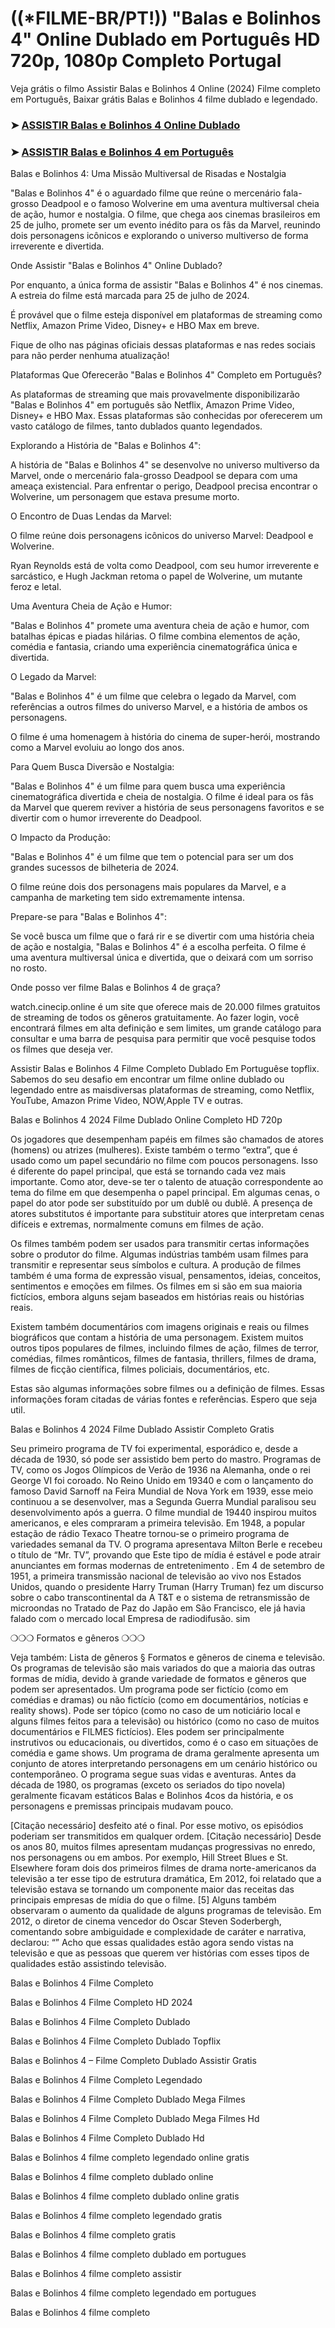 # ((*FILME-BR/PT!)) "Balas e Bolinhos 4" Online Dublado em Português HD 720p, 1080p Completo Portugal

Veja grátis o filmo Assistir Balas e Bolinhos 4 Online (2024) Filme completo em Português, Baixar grátis Balas e Bolinhos 4 filme dublado e legendado.

### ➤ [ASSISTIR Balas e Bolinhos 4 Online Dublado](https://vf.yeshq.biz/pt/movie/1323894)

### ➤ [ASSISTIR Balas e Bolinhos 4 em Português](https://vf.yeshq.biz/pt/movie/1323894)

Balas e Bolinhos 4: Uma Missão Multiversal de Risadas e Nostalgia

"Balas e Bolinhos 4" é o aguardado filme que reúne o mercenário fala-grosso Deadpool e o famoso Wolverine em uma aventura multiversal cheia de ação, humor e nostalgia. O filme, que chega aos cinemas brasileiros em 25 de julho, promete ser um evento inédito para os fãs da Marvel, reunindo dois personagens icônicos e explorando o universo multiverso de forma irreverente e divertida.

Onde Assistir "Balas e Bolinhos 4" Online Dublado?

Por enquanto, a única forma de assistir "Balas e Bolinhos 4" é nos cinemas. A estreia do filme está marcada para 25 de julho de 2024.

É provável que o filme esteja disponível em plataformas de streaming como Netflix, Amazon Prime Video, Disney+ e HBO Max em breve.

Fique de olho nas páginas oficiais dessas plataformas e nas redes sociais para não perder nenhuma atualização!

Plataformas Que Oferecerão "Balas e Bolinhos 4" Completo em Português?

As plataformas de streaming que mais provavelmente disponibilizarão "Balas e Bolinhos 4" em português são Netflix, Amazon Prime Video, Disney+ e HBO Max. Essas plataformas são conhecidas por oferecerem um vasto catálogo de filmes, tanto dublados quanto legendados.

Explorando a História de "Balas e Bolinhos 4":

A história de "Balas e Bolinhos 4" se desenvolve no universo multiverso da Marvel, onde o mercenário fala-grosso Deadpool se depara com uma ameaça existencial. Para enfrentar o perigo, Deadpool precisa encontrar o Wolverine, um personagem que estava presume morto.

O Encontro de Duas Lendas da Marvel:

O filme reúne dois personagens icônicos do universo Marvel: Deadpool e Wolverine.

Ryan Reynolds está de volta como Deadpool, com seu humor irreverente e sarcástico, e Hugh Jackman retoma o papel de Wolverine, um mutante feroz e letal.

Uma Aventura Cheia de Ação e Humor:

"Balas e Bolinhos 4" promete uma aventura cheia de ação e humor, com batalhas épicas e piadas hilárias. O filme combina elementos de ação, comédia e fantasia, criando uma experiência cinematográfica única e divertida.

O Legado da Marvel:

"Balas e Bolinhos 4" é um filme que celebra o legado da Marvel, com referências a outros filmes do universo Marvel, e a história de ambos os personagens.

O filme é uma homenagem à história do cinema de super-herói, mostrando como a Marvel evoluiu ao longo dos anos.

Para Quem Busca Diversão e Nostalgia:

"Balas e Bolinhos 4" é um filme para quem busca uma experiência cinematográfica divertida e cheia de nostalgia. O filme é ideal para os fãs da Marvel que querem reviver a história de seus personagens favoritos e se divertir com o humor irreverente do Deadpool.

O Impacto da Produção:

"Balas e Bolinhos 4" é um filme que tem o potencial para ser um dos grandes sucessos de bilheteria de 2024.

O filme reúne dois dos personagens mais populares da Marvel, e a campanha de marketing tem sido extremamente intensa.

Prepare-se para "Balas e Bolinhos 4":

Se você busca um filme que o fará rir e se divertir com uma história cheia de ação e nostalgia, "Balas e Bolinhos 4" é a escolha perfeita. O filme é uma aventura multiversal única e divertida, que o deixará com um sorriso no rosto.

Onde posso ver filme Balas e Bolinhos 4 de graça?

watch.cinecip.online é um site que oferece mais de 20.000 filmes gratuitos de streaming de todos os gêneros gratuitamente. Ao fazer login, você encontrará filmes em alta definição e sem limites, um grande catálogo para consultar e uma barra de pesquisa para permitir que você pesquise todos os filmes que deseja ver.

Assistir Balas e Bolinhos 4 Filme Completo Dublado Em Portuguêse topflix. Sabemos do seu desafio em encontrar um filme online dublado ou legendado entre as maisdiversas plataformas de streaming, como Netflix, YouTube, Amazon Prime Video, NOW,Apple TV e outras.

Balas e Bolinhos 4 2024 Filme Dublado Online Completo HD 720p

Os jogadores que desempenham papéis em filmes são chamados de atores (homens) ou atrizes (mulheres). Existe também o termo “extra”, que é usado como um papel secundário no filme com poucos personagens. Isso é diferente do papel principal, que está se tornando cada vez mais importante. Como ator, deve-se ter o talento de atuação correspondente ao tema do filme em que desempenha o papel principal. Em algumas cenas, o papel do ator pode ser substituído por um dublê ou dublê. A presença de atores substitutos é importante para substituir atores que interpretam cenas difíceis e extremas, normalmente comuns em filmes de ação.

Os filmes também podem ser usados para transmitir certas informações sobre o produtor do filme. Algumas indústrias também usam filmes para transmitir e representar seus símbolos e cultura. A produção de filmes também é uma forma de expressão visual, pensamentos, ideias, conceitos, sentimentos e emoções em filmes. Os filmes em si são em sua maioria fictícios, embora alguns sejam baseados em histórias reais ou histórias reais.

Existem também documentários com imagens originais e reais ou filmes biográficos que contam a história de uma personagem. Existem muitos outros tipos populares de filmes, incluindo filmes de ação, filmes de terror, comédias, filmes românticos, filmes de fantasia, thrillers, filmes de drama, filmes de ficção científica, filmes policiais, documentários, etc.

Estas são algumas informações sobre filmes ou a definição de filmes. Essas informações foram citadas de várias fontes e referências. Espero que seja util.

Balas e Bolinhos 4 2024 Filme Dublado Assistir Completo Gratis

Seu primeiro programa de TV foi experimental, esporádico e, desde a década de 1930, só pode ser assistido bem perto do mastro. Programas de TV, como os Jogos Olímpicos de Verão de 1936 na Alemanha, onde o rei George VI foi coroado. No Reino Unido em 19340 e com o lançamento do famoso David Sarnoff na Feira Mundial de Nova York em 1939, esse meio continuou a se desenvolver, mas a Segunda Guerra Mundial paralisou seu desenvolvimento após a guerra. O filme mundial de 19440 inspirou muitos americanos, e eles compraram a primeira televisão. Em 1948, a popular estação de rádio Texaco Theatre tornou-se o primeiro programa de variedades semanal da TV. O programa apresentava Milton Berle e recebeu o título de “Mr. TV”, provando que Este tipo de mídia é estável e pode atrair anunciantes em formas modernas de entretenimento . Em 4 de setembro de 1951, a primeira transmissão nacional de televisão ao vivo nos Estados Unidos, quando o presidente Harry Truman (Harry Truman) fez um discurso sobre o cabo transcontinental da A T&T e o sistema de retransmissão de microondas no Tratado de Paz do Japão em São Francisco, ele já havia falado com o mercado local Empresa de radiodifusão. sim

❍❍❍ Formatos e gêneros ❍❍❍

Veja também: Lista de gêneros § Formatos e gêneros de cinema e televisão. Os programas de televisão são mais variados do que a maioria das outras formas de mídia, devido à grande variedade de formatos e gêneros que podem ser apresentados. Um programa pode ser fictício (como em comédias e dramas) ou não fictício (como em documentários, notícias e reality shows). Pode ser tópico (como no caso de um noticiário local e alguns filmes feitos para a televisão) ou histórico (como no caso de muitos documentários e FILMES fictícios). Eles podem ser principalmente instrutivos ou educacionais, ou divertidos, como é o caso em situações de comédia e game shows. Um programa de drama geralmente apresenta um conjunto de atores interpretando personagens em um cenário histórico ou contemporâneo. O programa segue suas vidas e aventuras. Antes da década de 1980, os programas (exceto os seriados do tipo novela) geralmente ficavam estáticos Balas e Bolinhos 4cos da história, e os personagens e premissas principais mudavam pouco.

[Citação necessário] desfeito até o final. Por esse motivo, os episódios poderiam ser transmitidos em qualquer ordem. [Citação necessário] Desde os anos 80, muitos filmes apresentam mudanças progressivas no enredo, nos personagens ou em ambos. Por exemplo, Hill Street Blues e St. Elsewhere foram dois dos primeiros filmes de drama norte-americanos da televisão a ter esse tipo de estrutura dramática, Em 2012, foi relatado que a televisão estava se tornando um componente maior das receitas das principais empresas de mídia do que o filme. [5] Alguns também observaram o aumento da qualidade de alguns programas de televisão. Em 2012, o diretor de cinema vencedor do Oscar Steven Soderbergh, comentando sobre ambiguidade e complexidade de caráter e narrativa, declarou: “” Acho que essas qualidades estão agora sendo vistas na televisão e que as pessoas que querem ver histórias com esses tipos de qualidades estão assistindo televisão.

Balas e Bolinhos 4 Filme Completo

Balas e Bolinhos 4 Filme Completo HD 2024

Balas e Bolinhos 4 Filme Completo Dublado

Balas e Bolinhos 4 Filme Completo Dublado Topflix

Balas e Bolinhos 4 – Filme Completo Dublado Assistir Gratis

Balas e Bolinhos 4 Filme Completo Legendado

Balas e Bolinhos 4 Filme Completo Dublado Mega Filmes

Balas e Bolinhos 4 Filme Completo Dublado Mega Filmes Hd

Balas e Bolinhos 4 Filme Completo Dublado Hd

Balas e Bolinhos 4 filme completo legendado online gratis

Balas e Bolinhos 4 filme completo dublado online

Balas e Bolinhos 4 filme completo dublado online gratis

Balas e Bolinhos 4 filme completo legendado gratis

Balas e Bolinhos 4 filme completo gratis

Balas e Bolinhos 4 filme completo dublado em portugues

Balas e Bolinhos 4 filme completo assistir

Balas e Bolinhos 4 filme completo legendado em portugues

Balas e Bolinhos 4 filme completo
